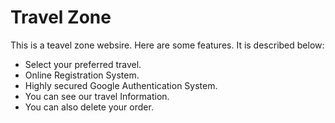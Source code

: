# Travel Zone

This is a teavel zone websire. Here are some features. It is described below:

* Select your preferred travel.
* Online Registration System.
* Highly secured Google Authentication System.
* You can see our travel Information.
* You can also delete your order.

 